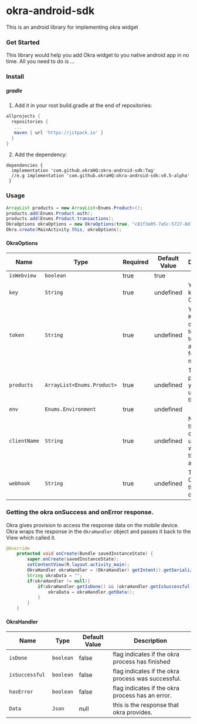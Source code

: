 # okra-android-sdk
This is an android library for implementing okra widget
### Get Started
This library would help you add Okra widget to you native android app in no time. All you need to do is ...
### Install
##### gradle

1. Add it in your root build.gradle at the end of repositories:

``` gradle
allprojects {
  repositories {
   ...
   maven { url 'https://jitpack.io' }
  }
}

```

2. Add the dependency:

```
dependencies {
  implementation 'com.github.okraHQ:okra-android-sdk:Tag'
  //e.g implementation 'com.github.okraHQ:okra-android-sdk:v0.5-alpha'
 }
```

### Usage
``` java
ArrayList products = new ArrayList<Enums.Product>();
products.add(Enums.Product.auth);
products.add(Enums.Product.transactions);
OkraOptions okraOptions = new OkraOptions(true, "c81f3e05-7a5c-5727-8d33-1113a3c7a5e4","5d8a35224d8113507c7521ac", products, Enums.Environment.sandbox,"Bassey");
Okra.create(MainActivity.this, okraOptions);
```
#### OkraOptions

|Name                   | Type           | Required            | Default Value       | Description         |
|-----------------------|----------------|---------------------|---------------------|---------------------|
|  `isWebview `         | `boolean`      | true                |  true               | 
|  `key `               | `String`       | true                |  undefined          | Your public key from Okra.
|  `token`              | `String`       | true                |  undefined          | Your pubic Key from okra. Use test key for test mode and live key for live mode
|  `products`           | `ArrayList<Enums.Product>`| true     |  undefined          | The Okra products you want to use with the widget.
|  `env`                | `Enums.Environment`| true            |  undefined          | 
|  `clientName`         | `String`       | true                |  undefined          | Name of the customer using the widget on the application
|  `webhook`            | `String`       | true                |  undefined          | The Url that Okra send the client's data to.

### Getting the okra onSuccess and onError response.
Okra gives provision to access the response data on the mobile device. Okra wraps the response in the `OkraHandler` object and passes it back to the View which called it. 

``` java
@Override
    protected void onCreate(Bundle savedInstanceState) {
        super.onCreate(savedInstanceState);
        setContentView(R.layout.activity_main);
        OkraHandler okraHandler = (OkraHandler) getIntent().getSerializableExtra("okraHandler");
        String okraData = "";
        if(okraHandler != null){
            if(okraHandler.getIsDone() && (okraHandler.getIsSuccessful() || okraHandler.getHasError()) ) {
                okraData = okraHandler.getData();
            }
        }
    }
```

#### OkraHandler

|Name                   | Type           | Default Value   | Description         |
|-----------------------|----------------|-----------------|---------------------|
|  `isDone `            | `boolean`      |  false          | flag indicates if the okra process has finished
|  `isSuccessful `      | `boolean`      |  false          | flag indicates if the okra process was successful.
|  `hasError`           | `boolean`      |  false          | flag indicates if the okra process has an error.
|  `Data`               | `Json`         |  null           | this is the response that okra provides.

